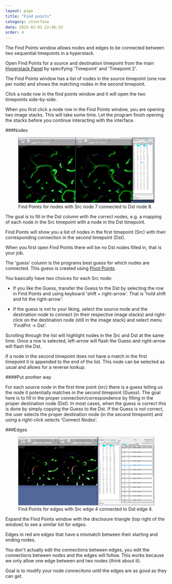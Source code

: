 ```yaml
---
layout: page
title: "Find points"
category: interface
date: 2015-02-01 22:46:33
order: 4
---
```


The Find Points window allows nodes and edges to be connected between two sequential timepoints in a hyperstack.  

Open Find Points for a source and destination timepoint from the main [Hyperstack Panel][1] by specifying 'Timepoint' and 'Timepoint 2'.

The Find Points window has a list of nodes in the source timepoint (one row per node) and shows the matching nodes in the second timepoint.

Click a node row in the find points window and it will open the two timepoints side-by-side.

<P class="important">
When you first click a node row in the Find Points window, you are opening two image stacks. This will take some time. Let the program finish opening the stacks before you continue interacting with the interface.
</p>

###Nodes

<figure>
<IMG SRC="../images/findpnts_example.jpg" WIDTH="900">
<figcaption>Find Points for nodes with Src node 7 connected to Dst node 8.</figcaption>
</figure>


The goal is to fill in the Dst column with the correct nodes, e.g. a mapping of each node in the Src timepoint with a node in the Dst timepoint.

Find Points will show you a list of nodes in the first timepoint (Src) with their corresponding connection in the second timepoint (Dst).

When you first open Find Points there will be no Dst nodes filled in, that is your job.

The 'guess' column is the programs best guess for which nodes are connected. This guess is created using [Pivot Points][2].

You basically have two choices for each Src node:

- If you like the Guess, transfer the Guess to the Dst by selecting the row in Find Points and using keyboard 'shift + right-arrow'. That is 'hold shift and hit the right-arrow'.

- If the guess is not to your liking, select the source node and the destination node to connect (in their respective image stacks) and right-click on the destination node (still in the image stack) and select menu 'FindPnt -> Dst'.

Scrolling through the list will highlight nodes in the Src and Dst at the same time. Once a row is selected, left-arrow will flash the Guess and right-arrow will flash the Dst.

<P class="tip">
If a node in the second timepoint does not have a match in the first timepoint it is appended to the end of the list. This node can be selected as usual and allows for a reverse lookup.
</p>

####Put another way

For each source node in the first time point (src) there is a guess telling us the node it potentially matches in the second timepoint (Guess).  The goal here is to fill in the proper connection/correspondence  by filling in the proper destination node (Dst). In most cases, when the guess is correct this is done by simply copying the Guess to the Dst. If the Guess is not correct, the user selects the proper destination node (in the second timepoint) and using a right-click selects ‘Connect Nodes’.

###Edges

<figure>
<IMG SRC="../images/findpnts_edges.jpg" WIDTH="900">
<figcaption>Find Points for edges with Src edge 4 connected to Dst edge 4.</figcaption>
</figure>


Expand the FInd Points window with the disclosure triangle (top right of the window) to see a similar list for edges.

Edges in red are edges that have a mismatch between their starting and ending nodes.

You don't actually edit the connections between edges, you edit the connections between nodes and the edges will follow. This works because we only allow one edge between and two nodes (think about it).

Goal is to modify your node connecitons until the edges are as good as they can get.


[1]: /Vascular-Analysis/hyperstack-panel/
[2]: /Vascular-Analysis/pivot-points/ "Pivot Points"
